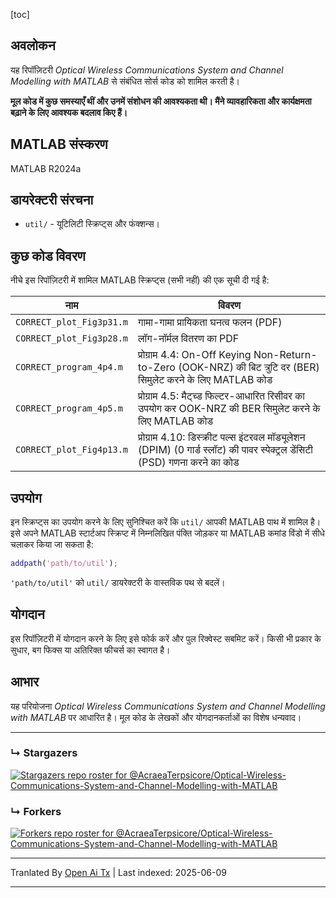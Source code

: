[toc]

## अवलोकन

यह रिपॉज़िटरी *Optical Wireless Communications System and Channel Modelling with MATLAB* से संबंधित सोर्स कोड को शामिल करती है।

**मूल कोड में कुछ समस्याएँ थीं और उनमें संशोधन की आवश्यकता थी। मैंने व्यावहारिकता और कार्यक्षमता बढ़ाने के लिए आवश्यक बदलाव किए हैं।**



## MATLAB संस्करण

MATLAB R2024a

## डायरेक्टरी संरचना

- `util/` - यूटिलिटी स्क्रिप्ट्स और फंक्शन्स।

## कुछ कोड विवरण

नीचे इस रिपॉज़िटरी में शामिल MATLAB स्क्रिप्ट्स (सभी नहीं) की एक सूची दी गई है:

| नाम                      | विवरण                                                                                                                      |
| ------------------------ | ------------------------------------------------------------------------------------------------------------------------ |
| `CORRECT_plot_Fig3p31.m` | गामा-गामा प्रायिकता घनत्व फलन (PDF)                                                                                     |
| `CORRECT_plot_Fig3p28.m` | लॉग-नॉर्मल वितरण का PDF                                                                                                   |
| `CORRECT_program_4p4.m`  | प्रोग्राम 4.4: On-Off Keying Non-Return-to-Zero (OOK-NRZ) की बिट त्रुटि दर (BER) सिमुलेट करने के लिए MATLAB कोड         |
| `CORRECT_program_4p5.m`  | प्रोग्राम 4.5: मैट्च्ड फिल्टर-आधारित रिसीवर का उपयोग कर OOK-NRZ की BER सिमुलेट करने के लिए MATLAB कोड                  |
| `CORRECT_plot_Fig4p13.m` | प्रोग्राम 4.10: डिस्क्रीट पल्स इंटरवल मॉड्यूलेशन (DPIM) (0 गार्ड स्लॉट) की पावर स्पेक्ट्रल डेंसिटी (PSD) गणना करने का कोड |

## उपयोग

इन स्क्रिप्ट्स का उपयोग करने के लिए सुनिश्चित करें कि `util/` आपकी MATLAB पाथ में शामिल है। इसे अपने MATLAB स्टार्टअप स्क्रिप्ट में निम्नलिखित पंक्ति जोड़कर या MATLAB कमांड विंडो में सीधे चलाकर किया जा सकता है:

```matlab
addpath('path/to/util');
```

`'path/to/util'` को `util/` डायरेक्टरी के वास्तविक पथ से बदलें।

## योगदान

इस रिपॉज़िटरी में योगदान करने के लिए इसे फोर्क करें और पुल रिक्वेस्ट सबमिट करें। किसी भी प्रकार के सुधार, बग फिक्स या अतिरिक्त फीचर्स का स्वागत है।

## आभार

यह परियोजना *Optical Wireless Communications System and Channel Modelling with MATLAB* पर आधारित है। मूल कोड के लेखकों और योगदानकर्ताओं का विशेष धन्यवाद।

---



### &#8627; Stargazers
[![Stargazers repo roster for @AcraeaTerpsicore/Optical-Wireless-Communications-System-and-Channel-Modelling-with-MATLAB](http://reporoster.com/stars/AcraeaTerpsicore/Optical-Wireless-Communications-System-and-Channel-Modelling-with-MATLAB)](https://github.com/AcraeaTerpsicore/Optical-Wireless-Communications-System-and-Channel-Modelling-with-MATLAB/stargazers)

### &#8627; Forkers
[![Forkers repo roster for @AcraeaTerpsicore/Optical-Wireless-Communications-System-and-Channel-Modelling-with-MATLAB](http://reporoster.com/forks/AcraeaTerpsicore/Optical-Wireless-Communications-System-and-Channel-Modelling-with-MATLAB)](https://github.com/AcraeaTerpsicore/Optical-Wireless-Communications-System-and-Channel-Modelling-with-MATLAB/network/members)

---

Tranlated By [Open Ai Tx](https://github.com/OpenAiTx/OpenAiTx) | Last indexed: 2025-06-09

---